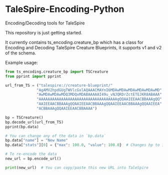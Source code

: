 # TaleSpire-Encoding-Python
Encoding/Decoding tools for TaleSpire

This repository is just getting started.

It currently contains ts_encoding.creature_bp which has a class for
Encoding and Decoding TaleSpire Creature Blueprints, it supports v1
and v2 of the schema.

Example usage:
```python
from ts_encoding.creature_bp import TSCreature
from pprint import pprint

url_from_TS = ("talespire://creature-blueprint/"
              "AgAMV2hpdGUgTWVlcGxlAQAAACMAYnI6MDAwMDAwMDAwMDAwMDAwMD"
              "AwMDAwMDAwMDQ3MDQxMDABAAAAAI49u_vNJQRDrZctETEJKR8ABAAA"
              "AAAAAAAAAAAAAAAAAAAAAAAAAAAAAAAAAAAgQQAAIEEAACBBAAAgQQ"
              "AAIEEAACBBAAAgQQAAIEEAACBBAAAgQQAAIEEAACBBAAAgQQAAIEEA"
              "ACBBAAAgQQAAIEEAACBBAAAA")

bp = TSCreature()
bp.decode_url(url_from_TS)
pprint(bp.data)

# You can change any of the data in `bp.data`
bp.data["name"] = "New Name"
bp.data["stats"][0] = {"max": 100.0, "value": 100.0}  # Changes hp to 100

# To re-encode the data
new_url = bp.encode_url()

print(new_url)  # You can copy/paste this new URL into TaleSpire
```
